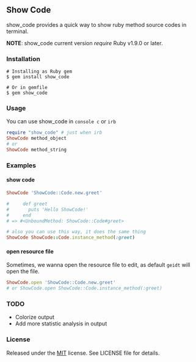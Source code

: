 ## Show Code ##

show_code provides a quick way to show ruby method source codes in terminal.

__NOTE__: show_code current version *require* Ruby v1.9.0 or later.

### Installation ###
    # Installing as Ruby gem
    $ gem install show_code

    # Or in gemfile
    $ gem show_code

### Usage ###
You can use show_code in `console c` or `irb`

```ruby
require "show_code" # just when irb
ShowCode method_object
# or
ShowCode method_string
```

### Examples ###

#### show code
```ruby
ShowCode 'ShowCode::Code.new.greet'

#     def greet
#       puts 'Hello ShowCode!'
#     end
# => #<UnboundMethod: ShowCode::Code#greet>

# also you can use this way, it does the same thing
ShowCode ShowCode::Code.instance_method(:greet)

```
#### open resource file
Sometimes, we wanna open the resource file to edit, as default `geidt` will open the file.

```ruby
ShowCode.open 'ShowCode::Code.new.greet'
# or ShowCode.open ShowCode::Code.instance_method(:greet)
```

### TODO ###
- Colorize output
- Add more statistic analysis in output

### License ###
Released under the [MIT](http://opensource.org/licenses/MIT) license. See LICENSE file for details.
